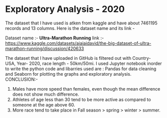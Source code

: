 # Exploratory Analysis - 2020

The dataset that I have used is atken from kaggle and have about 7461195 records and 13 columns. Here is the dataset name and its link -

Dataset name :- **Ultra-Marathon Running**
link :- https://www.kaggle.com/datasets/aiaiaidavid/the-big-dataset-of-ultra-marathon-running/discussion/420633

The dataset that I have uploaded in GitHub is filtered out with Country- USA, Year- 2020, race length - 50km/50mi. 
I used Jupyter notebook inorder to write the python code and libarries used are : Pandas for data cleaning and Seaborn for plotting the graphs and exploratory analysis.
CONCLUSION:-
1. Males have more speed than females, even though the mean difference does not show much difference.
2. Athletes of age less than 30 tend to be more active as compared to someone at the age above 60.
3. More race tend to take place in Fall season > spring > winter > summer.
